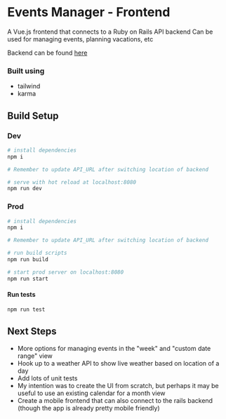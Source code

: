 # Events Manager - Frontend

A Vue.js frontend that connects to a Ruby on Rails API backend
Can be used for managing events, planning vacations, etc

Backend can be found [here](https://github.com/JackWitek/events-backend)

### Built using

* tailwind
* karma



## Build Setup


### Dev

``` bash
# install dependencies
npm i

# Remember to update API_URL after switching location of backend

# serve with hot reload at localhost:8080
npm run dev

```

### Prod

``` bash
# install dependencies
npm i

# Remember to update API_URL after switching location of backend

# run build scripts
npm run build

# start prod server on localhost:8080
npm run start

```

#### Run tests

``` bash
npm run test

```

## Next Steps

* More options for managing events in the "week" and "custom date range" view
* Hook up to a weather API to show live weather based on location of a day
* Add lots of unit tests
* My intention was to create the UI from scratch, but perhaps it may be useful to use an existing calendar for a month view
* Create a mobile frontend that can also connect to the rails backend (though the app is already pretty mobile friendly)
